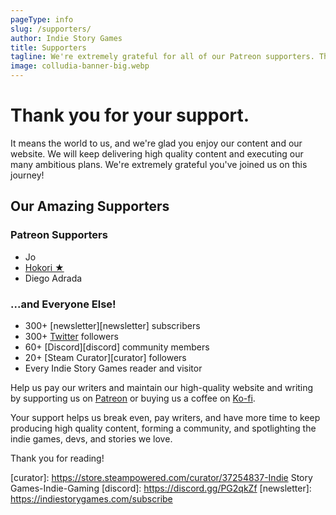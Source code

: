 ```yaml
---
pageType: info
slug: /supporters/
author: Indie Story Games
title: Supporters
tagline: We're extremely grateful for all of our Patreon supporters. Thank you for supporting Indie Story Games, an indie gaming website focused on games with stories to tell and the developers behind them.
image: colludia-banner-big.webp
---
```


# Thank you for your support.

It means the world to us, and we're glad you enjoy our content and our website. We will keep delivering high quality content and executing our many ambitious plans. We're extremely grateful you've joined us on this journey!

## Our Amazing Supporters

### Patreon Supporters

- Jo
- [Hokori ★](https://twitter.com/TheMiniBunnies)
- Diego Adrada

### ...and Everyone Else!

- 300+ [newsletter][newsletter] subscribers
- 300+ [Twitter][twitter] followers
- 60+ [Discord][discord] community members
- 20+ [Steam Curator][curator] followers
- Every Indie Story Games reader and visitor

Help us pay our writers and maintain our high-quality website and writing by supporting us on [Patreon][patreon] or buying us a coffee on [Ko-fi](https://ko-fi.com/indiestorygames).

Your support helps us break even, pay writers, and have more time to keep producing high quality content, forming a community, and spotlighting the indie games, devs, and stories we love.

Thank you for reading!

[youtube]: https://www.youtube.com/channel/UCGV03GbQtpPGfArbJHbZ3IQ
[patreon]: https://patreon.com/indiestorygames
[twitter]: https://twitter.com/indiestorygames

[curator]: https://store.steampowered.com/curator/37254837-Indie Story Games-Indie-Gaming
[discord]: https://discord.gg/PG2qkZf
[newsletter]: https://indiestorygames.com/subscribe
